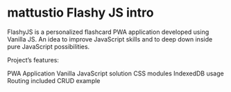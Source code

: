 # mattustio Flashy JS intro

FlashyJS is a personalized flashcard PWA application developed using Vanilla JS. An idea to improve JavaScript skills and to deep down inside pure JavaScript possibilities.

Project’s features:

PWA Application
Vanilla JavaScript solution
CSS modules
IndexedDB usage
Routing included
CRUD example